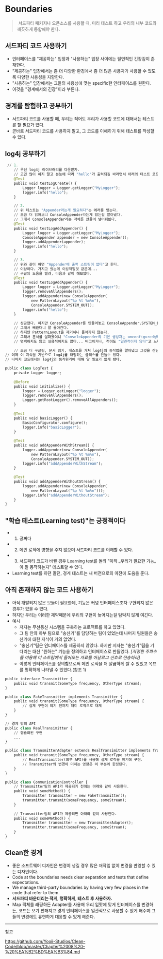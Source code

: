 # Boundaries

> ​	서드파티 패키지나 오픈소스를 사용할 때, 미리 테스트 하고 우리의 내부 코드와 깨끗하게 통합해야 한다.
>



## 서드파티 코드 사용하기

- 인터페이스를 "제공하는" 입장과 "사용하는" 입장 사이에는 필연적인 긴장감이 존재한다.
- "제공하는" 입장에서는 좀 더 다양한 환경에서 좀 더 많은 사용자가 사용할 수 있도록 다양한 사용성을 지향한다.
- "사용하는" 입장에서는 그들의 사용성에 맞는 specific한 인터페이스를 원한다.
- 이것을 "경계에서의 긴장"이라 부른다.



## 경계를 탐험하고 공부하기

- 서드파티 코드를 사용할 때, 우리는 적어도 우리가 사용할 코드에 대해서는 테스트를 할 필요가 있다.
- 곧바로 서드파티 코드를 사용하지 말고, 그 코드를 이해하기 위해 테스트를 작성할 수 있다.



## log4j 공부하기

```python
 // 1.
    // 우선 log4j 라이브러리를 다운받자.
    // 고민 많이 하지 말고 본능에 따라 "hello"가 출력되길 바라면서 아래의 테스트 코드를 작성해보자.
    @Test
    public void testLogCreate() {
        Logger logger = Logger.getLogger("MyLogger");
        logger.info("hello");
    }

    // 2.
    // 위 테스트는 "Appender라는게 필요하다"는 에러를 뱉는다.
    // 조금 더 읽어보니 ConsoleAppender라는게 있는걸 알아냈다.
    // 그래서 ConsoleAppender라는 객체를 만들어 넣어줘봤다.
    @Test
    public void testLogAddAppender() {
        Logger logger = Logger.getLogger("MyLogger");
        ConsoleAppender appender = new ConsoleAppender();
        logger.addAppender(appender);
        logger.info("hello");
    }

    // 3.
    // 위와 같이 하면 "Appender에 출력 스트림이 없다"고 한다.
    // 이상하다. 가지고 있는게 이성적일것 같은데...
    // 구글의 도움을 빌려, 다음과 같이 해보았다.
    @Test
    public void testLogAddAppender() {
        Logger logger = Logger.getLogger("MyLogger");
        logger.removeAllAppenders();
        logger.addAppender(new ConsoleAppender(
            new PatternLayout("%p %t %m%n"),
            ConsoleAppender.SYSTEM_OUT));
        logger.info("hello");
    }
    
    // 성공했다. 하지만 ConsoleAppender를 만들어놓고 ConsoleAppender.SYSTEM_OUT을 받는건 이상하다.
    // 그래서 빼봤더니 잘 돌아간다.
    // 하지만 PatternLayout을 제거하니 돌아가지 않는다.
    // 그래서 문서를 살펴봤더니 "ConsoleAppender의 기본 생성자는 unconfigured상태"란다.
    // 명백하지도 않고 실용적이지도 않다... 버그이거나, 적어도 "일관적이지 않다"고 느껴진다.
    
    // 조금 더 구글링, 문서 읽기, 테스트를 거쳐 log4j의 동작법을 알아냈고 그것을 간단한 유닛테스트로 기록했다.
// 이제 이 지식을 기반으로 log4j를 래핑하는 클래스를 만들수 있다.
// 나머지 코드에서는 log4j의 동작원리에 대해 알 필요가 없게 됐다.

public class LogTest {
    private Logger logger;
    
    @Before
    public void initialize() {
        logger = Logger.getLogger("logger");
        logger.removeAllAppenders();
        Logger.getRootLogger().removeAllAppenders();
    }
    
    @Test
    public void basicLogger() {
        BasicConfigurator.configure();
        logger.info("basicLogger");
    }
    
    @Test
    public void addAppenderWithStream() {
        logger.addAppender(new ConsoleAppender(
            new PatternLayout("%p %t %m%n"),
            ConsoleAppender.SYSTEM_OUT));
        logger.info("addAppenderWithStream");
    }
    
    @Test
    public void addAppenderWithoutStream() {
        logger.addAppender(new ConsoleAppender(
            new PatternLayout("%p %t %m%n")));
        logger.info("addAppenderWithoutStream");
    }
}
```



## "학습 테스트(Learning test)"는 긍정적이다


- 1. 공짜다
- 2. 메인 로직에 영향을 주지 않으며 서드파티 코드를 이해할 수 있다.
- 3. 서드파티 코드가 바뀔 경우 Learning test를 돌려 "아직 _우리가 필요한 기능_이 잘 동작하는지" 테스트할 수 있다.
- Learning test를 하던 말던, 경계 테스트는 새 버전으로의 이전에 도움을 준다.



## 아직 존재하지 않는 코드 사용하기

- 아직 개발되지 않은 모듈이 필요한데, 기능은 커녕 인터페이스조차 구현되지 않은 경우가 있을 수 있다.
- 하지만 우리는 이러한 제약때문에 우리의 구현이 늦어지는걸 탐탁치 않게 여긴다.
- 예시
  - 저자는 무선통신 시스템을 구축하는 프로젝트를 하고 있었다.
  - 그 팀 안의 하부 팀으로 "송신기"를 담당하는 팀이 있었는데 나머지 팀원들은 송신기에 대한 지식이 거의 없었다.
  - "송신기"팀은 인터페이스를 제공하지 않았다. 하지만 저자는 "송신기"팀을 기다리는 대신 "원하는" 기능을 정의하고 인터페이스로 만들었다. *[지정한 주파수를 이용해 이 스트림에서 들어오는 자료를 아날로그 신호로 전송하라]*
  - 이렇게 인터페이스를 정의함으로써 메인 로직을 더 깔끔하게 짤 수 있었고 목표를 명확하게 나타낼 수 있었다.(참조 1)

```python
public interface Transimitter {
    public void transmit(SomeType frequency, OtherType stream);
}

public class FakeTransmitter implements Transimitter {
    public void transmit(SomeType frequency, OtherType stream) {
        // 실제 구현이 되기 전까지 더미 로직으로 대체
    }
}

// 경계 밖의 API
public class RealTransimitter {
    // 캡슐화된 구현
    ...
}

public class TransmitterAdapter extends RealTransimitter implements Transimitter {
    public void transmit(SomeType frequency, OtherType stream) {
        // RealTransimitter(외부 API)를 사용해 실제 로직을 여기에 구현.
        // Transmitter의 변경이 미치는 영향은 이 부분에 한정된다.
    }
}

public class CommunicationController {
    // Transmitter팀의 API가 제공되기 전에는 아래와 같이 사용한다.
    public void someMethod() {
        Transmitter transmitter = new FakeTransmitter();
        transmitter.transmit(someFrequency, someStream);
    }
    
    // Transmitter팀의 API가 제공되면 아래와 같이 사용한다.
    public void someMethod() {
        Transmitter transmitter = new TransmitterAdapter();
        transmitter.transmit(someFrequency, someStream);
    }
}
```



## Clean한 경계

- 좋은 소프트웨어 디자인은 변경이 생길 경우 많은 재작업 없이 변경을 반영할 수 있는 디자인이다.
- Code at the boundaries needs clear separation and tests that define expectations.
- We manage third-party boundaries by having very few places in the code that refer to them. 
- **서드파티 바운더리는 적게, 명확하게, 테스트 후 사용하자.**
- Map 객체를 래핑하든 Adapter를 사용해 우리 입맛에 맞게 인터페이스를 변경하든, 코드는 보기 편해지고 경계 인터페이스를 일관적으로 사용할 수 있게 해주며 그들의 변경에도 유연하게 대응할 수 있게 해준다.



---

참고

https://github.com/Yooii-Studios/Clean-Code/blob/master/Chapter%2008%20-%20%EA%B2%BD%EA%B3%84.md


